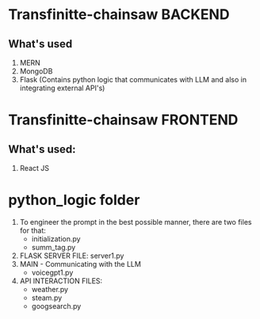 # Transfinitte-chainsaw BACKEND

## What's used
1. MERN
2. MongoDB
3. Flask (Contains python logic that      communicates with LLM and also in      integrating external API's)


# Transfinitte-chainsaw FRONTEND

## What's used:

1. React JS


# python_logic folder

1. To engineer the prompt in the best possible manner, there are two files for that:
   - initialization.py
   - summ_tag.py
2. FLASK SERVER FILE: server1.py
3. MAIN - Communicating with the LLM
   - voicegpt1.py
4. API INTERACTION FILES:
   - weather.py
   - steam.py
   - googsearch.py


